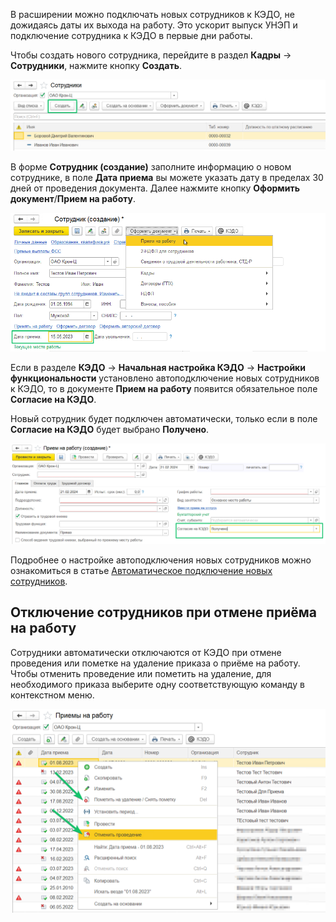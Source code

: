 В расширении можно подключать новых сотрудников к КЭДО, не дожидаясь даты их выхода на работу. Это ускорит выпуск УНЭП и подключение сотрудника к КЭДО в первые дни работы. 

Чтобы создать нового сотрудника, перейдите в раздел **Кадры** → **Сотрудники**, нажмите кнопку **Создать**. 

![](./assets/new_employer_create.png)

В форме **Сотрудник (создание)** заполните информацию о новом сотруднике, в поле **Дата приема** вы можете указать дату в пределах 30 дней от проведения документа. Далее нажмите кнопку **Оформить документ**/**Прием на работу**.

![](./assets/new_employer_doc.png)

Если в разделе **КЭДО** → **Начальная настройка КЭДО** → **Настройки функциональности** установлено автоподключение новых сотрудников к КЭДО, то в документе **Прием на работу** появится обязательное поле **Согласие на КЭДО**.

Новый сотрудник будет подключен автоматически, только если в поле **Согласие на КЭДО** будет выбрано **Получено**.

![](./assets/new_employer_approval_kedo.png)

Подробнее о настройке автоподключения новых сотрудников можно ознакомиться в статье [Автоматическое подключение новых сотрудников](/ru/1C/user/functionality_settings#avtomaticheskoe_podklyuchenie_novyh_sotrudnikov).

## **Отключение сотрудников при отмене приёма на работу**

Сотрудники автоматически отключаются от КЭДО при отмене проведения или пометке на удаление приказа о приёме на работу. Чтобы отменить проведение или пометить на удаление, для необходимого приказа выберите одну соответствующую команду в контекстном меню. 

![](./assets/new_employer_cancel.png)

